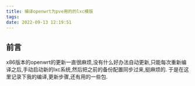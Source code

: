 ```yaml
---
title: 编译openwrt为pve用的的lxc模版
tags:
date: 2022-09-13 12:19:51
---
```

## 前言
x86版本的openwrt的更新一直很麻烦,没有什么好办法自动更新,只能每次重新编译之后,手动启动新的lxc系统,然后把之前的备份配置同步过来,挺麻烦的.
于是在这里记录下我的编译,更新步骤,还有用的一些包.

